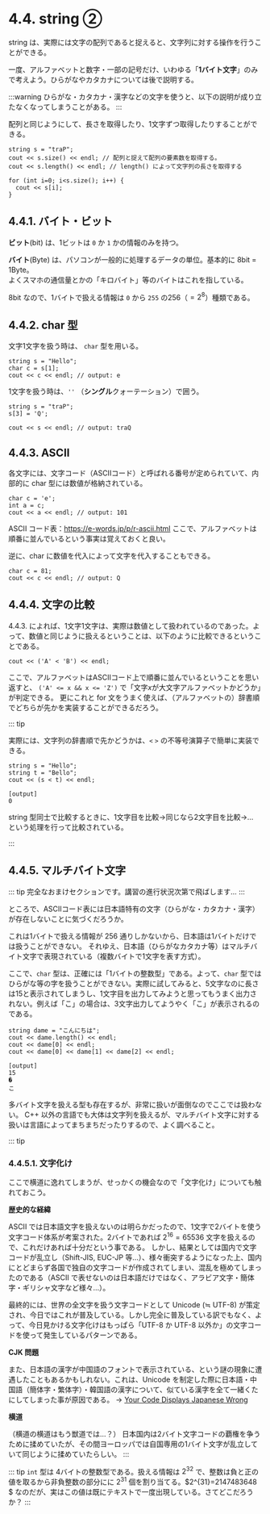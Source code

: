# 4.4. string ②

string は、実際には文字の配列であると捉えると、文字列に対する操作を行うことができる。

一度、アルファベットと数字・一部の記号だけ、いわゆる「**1バイト文字**」のみで考えよう。ひらがなやカタカナについては後で説明する。

:::warning
ひらがな・カタカナ・漢字などの文字を使うと、以下の説明が成り立たなくなってしまうことがある。
:::

配列と同じようにして、長さを取得したり、1文字ずつ取得したりすることができる。

```cpp:line-numbers
string s = "traP";
cout << s.size() << endl; // 配列と捉えて配列の要素数を取得する。
cout << s.length() << endl; // length() によって文字列の長さを取得する

for (int i=0; i<s.size(); i++) {
  cout << s[i];
}
```

## 4.4.1. バイト・ビット

**ビット**(bit) は、1ビットは `0` か `1` かの情報のみを持つ。

**バイト**(Byte) は、パソコンが一般的に処理するデータの単位。基本的に 8bit = 1Byte。  
よくスマホの通信量とかの「キロバイト」等のバイトはこれを指している。

8bit なので、1バイトで扱える情報は `0` から `255` の256（$=2^8$）種類である。

## 4.4.2. char 型

文字1文字を扱う時は、 `char` 型を用いる。

```cpp:line-numbers
string s = "Hello";
char c = s[1];
cout << c << endl; // output: e
```

1文字を扱う時は、`''` （**シングル**クォーテーション）で囲う。

```cpp:line-numbers
string s = "traP";
s[3] = 'Q';

cout << s << endl; // output: traQ
```

## 4.4.3. ASCII

各文字には、文字コード（ASCIIコード）と呼ばれる番号が定められていて、内部的に char 型には数値が格納されている。

```cpp:line-numbers
char c = 'e';
int a = c;
cout << a << endl; // output: 101
```

ASCII コード表：https://e-words.jp/p/r-ascii.html
ここで、アルファベットは順番に並んでいるという事実は覚えておくと良い。

逆に、char に数値を代入によって文字を代入することもできる。

```cpp:line-numbers
char c = 81;
cout << c << endl; // output: Q
```

## 4.4.4. 文字の比較

4.4.3. によれば、1文字1文字は、実際は数値として扱われているのであった。よって、数値と同じように扱えるということは、以下のように比較できるということである。

```cpp:line-numbers
cout << ('A' < 'B') << endl;
```

ここで、アルファベットはASCIIコード上で順番に並んでいるということを思い返すと、
`('A' <= x && x <= 'Z')` で「文字$x$が大文字アルファベットかどうか」が判定できる。
更にこれと for 文をうまく使えば、（アルファベットの）辞書順でどちらが先かを実装することができるだろう。

::: tip

実際には、文字列の辞書順で先かどうかは、`<` `>` の不等号演算子で簡単に実装できる。

```cpp:line-numbers
string s = "Hello";
string t = "Bello";
cout << (s < t) << endl;
```

```
[output]
0
```

string 型同士で比較するときに、1文字目を比較→同じなら2文字目を比較→… という処理を行って比較されている。

:::

## 4.4.5. マルチバイト文字

::: tip
完全なおまけセクションです。講習の進行状況次第で飛ばします…
:::

ところで、ASCIIコード表には日本語特有の文字（ひらがな・カタカナ・漢字）が存在しないことに気づくだろうか。

これは1バイトで扱える情報が 256 通りしかないから、日本語は1バイトだけでは扱うことができない。
それゆえ、日本語（ひらがなカタカナ等）はマルチバイト文字で表現されている（複数バイトで1文字を表す方式）。

ここで、`char` 型は、正確には「1バイトの整数型」である。よって、`char`
型ではひらがな等の字を扱うことができない。実際に試してみると、5文字なのに長さは15と表示されてしまうし、1文字目を出力してみようと思ってもうまく出力されない。例えば「こ」の場合は、3文字出力してようやく「こ」が表示されるのである。

```cpp:line-numbers
string dame = "こんにちは";
cout << dame.length() << endl;
cout << dame[0] << endl;
cout << dame[0] << dame[1] << dame[2] << endl;
```

```
[output]
15
�
こ
```

多バイト文字を扱える型も存在するが、非常に扱いが面倒なのでここでは扱わない。
C++ 以外の言語でも大体は文字列を扱えるが、マルチバイト文字に対する扱いは言語によってまちまちだったりするので、よく調べること。

::: tip

### 4.4.5.1. 文字化け

ここで横道に逸れてしまうが、せっかくの機会なので「文字化け」についても触れておこう。

**歴史的な経緯**

ASCII では日本語文字を扱えないのは明らかだったので、1文字で2バイトを使う文字コード体系が考案された。2バイトであれば
$2^{16}=65536$ 文字を扱えるので、これだけあれば十分だという事である。
しかし、結果としては国内で文字コードが乱立し（Shift-JIS, EUC-JP
等…）、様々衝突するようになった上、国内にとどまらず各国で独自の文字コードが作成されてしまい、混乱を極めてしまったのである（ASCII
で表せないのは日本語だけではなく、アラビア文字・簡体字・ギリシャ文字など様々…）。

最終的には、世界の全文字を扱う文字コードとして Unicode (≒ UTF-8)
が策定され、今日ではこれが普及している。しかし完全に普及している訳でもなく、よって、今日見かける文字化けはもっぱら「UTF-8 か
UTF-8 以外か」の文字コードを使って発生しているパターンである。

**CJK 問題**

また、日本語の漢字が中国語のフォントで表示されている、という謎の現象に遭遇したこともあるかもしれない。これは、Unicode
を制定した際に日本語・中国語（簡体字・繁体字）・韓国語の漢字について、似ている漢字を全て一緒くたにしてしまった事が原因である。 → [Your Code Displays Japanese Wrong](https://heistak.github.io/your-code-displays-japanese-wrong/)

**横道**

（横道の横道はもう獣道では…？）
日本国内は2バイト文字コードの覇権を争うために揉めていたが、その間ヨーロッパでは自国専用の1バイト文字が乱立していて同じように揉めていたらしい。
:::

::: tip
`int` 型は 4バイトの整数型である。扱える情報は $2^{32}$ で、整数は負と正の値を取るから非負整数の部分にに $2^{31}$
個を割り当てる。$2^{31}=2147483648
$ なのだが、実はこの値は既にテキストで一度出現している。さてどこだろうか？
:::

